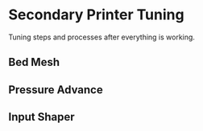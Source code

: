 # Secondary Printer Tuning

Tuning steps and processes after everything is working.

## Bed Mesh

## Pressure Advance

## Input Shaper